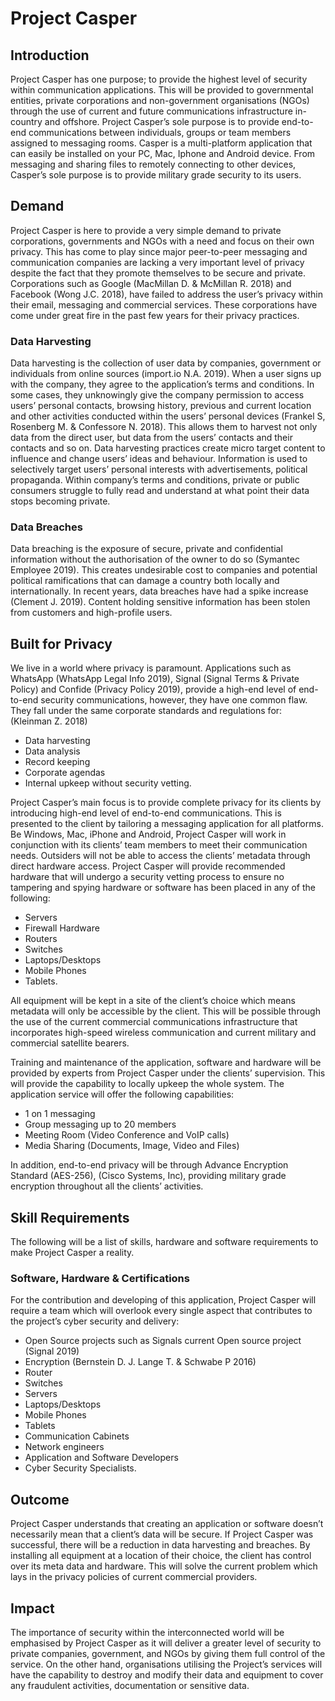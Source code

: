 # Project Casper

## Introduction
Project Casper has one purpose; to provide the highest level of security within
communication applications. This will be provided to governmental entities,
private corporations and non-government organisations (NGOs) through the use of
current and future communications infrastructure in-country and offshore.
Project Casper’s sole purpose is to provide end-to-end communications between
individuals, groups or team members assigned to messaging rooms. Casper is a
multi-platform application that can easily be installed on your PC, Mac,
Iphone and Android device. From messaging and sharing files to remotely
connecting to other devices, Casper’s sole purpose is to provide military
grade security to its users.

## Demand
Project Casper is here to provide a very simple demand to private corporations,
governments and NGOs with a need and focus on their own privacy. This has come
to play since major peer-to-peer messaging and communication companies are
lacking a very important level of privacy despite the fact that they promote
themselves to be secure and private. Corporations such as Google
(MacMillan D. & McMillan R. 2018) and Facebook (Wong J.C. 2018), have failed to
address the user’s privacy within their email, messaging and commercial
services. These corporations have come under great fire in the past few years
for their privacy practices.

### Data Harvesting
Data harvesting is the collection of user data by companies, government or
individuals from online sources (import.io N.A. 2019). When a user signs up
with the company, they agree to the application’s terms and conditions. In some
cases, they unknowingly give the company permission to access users’ personal
contacts, browsing history, previous and current location and other activities
conducted within the users’ personal devices
(Frankel S, Rosenberg M. & Confessore N. 2018).
This allows them to harvest not only data from the direct user, but data from
the users’ contacts and their contacts and so on. Data harvesting practices
create micro target content to influence and change users’ ideas and behaviour.
Information is used to selectively target users’ personal interests with
advertisements, political propaganda. Within company’s terms and conditions,
private or public consumers struggle to fully read and understand at what point
their data stops becoming private.

### Data Breaches
Data breaching is the exposure of secure, private and confidential information
without the authorisation of the owner to do so (Symantec Employee 2019).
This creates undesirable cost to companies and potential political
ramifications that can damage a country both locally and internationally.
In recent years, data breaches have had a spike increase (Clement J. 2019).
Content holding sensitive information has been stolen from customers and
high-profile users.

## Built for Privacy
We live in a world where privacy is paramount. Applications such as WhatsApp
(WhatsApp Legal Info 2019), Signal (Signal Terms & Private Policy) and Confide
(Privacy Policy 2019), provide a high-end level of end-to-end security
communications, however, they have one common flaw.
They fall under the same corporate standards and regulations for: (Kleinman Z. 2018)
-	Data harvesting
-	Data analysis
-	Record keeping
-	Corporate agendas
-	Internal upkeep without security vetting.

Project Casper’s main focus is to provide complete privacy for its clients by
introducing high-end level of end-to-end communications. This is presented to
the client by tailoring a messaging application for all platforms. Be Windows,
Mac, iPhone and Android, Project Casper will work in conjunction with its
clients’ team members to meet their communication needs. Outsiders will not be
able to access the clients’ metadata through direct hardware access. Project
Casper will provide recommended hardware that will undergo a security vetting
process to ensure no tampering and spying hardware or software has been placed
in any of the following:
-	Servers
-	Firewall Hardware
-	Routers
-	Switches
-	Laptops/Desktops
-	Mobile Phones
-	Tablets.

All equipment will be kept in a site of the client’s choice which means metadata
will only be accessible by the client. This will be possible through the use of
the current commercial communications infrastructure that incorporates
high-speed wireless communication and current military and commercial
satellite bearers.

Training and maintenance of the application, software and hardware will be
provided by experts from Project Casper under the clients’ supervision. This
will provide the capability to locally upkeep the whole system.
The application service will offer the following capabilities:
-	1 on 1 messaging
-	Group messaging up to 20 members
-	Meeting Room (Video Conference and VoIP calls)
-	Media Sharing (Documents, Image, Video and Files)

In addition, end-to-end privacy will be through Advance Encryption Standard
(AES-256), (Cisco Systems, Inc), providing military grade encryption throughout
all the clients’ activities.

## Skill Requirements
The following will be a list of skills, hardware and software requirements to
make Project Casper a reality.

### Software, Hardware & Certifications
For the contribution and developing of this application, Project Casper will
require a team which will overlook every single aspect that contributes to the
project’s cyber security and delivery:
-	Open Source projects such as Signals current Open source project (Signal 2019)
-	Encryption (Bernstein D. J. Lange T. & Schwabe P 2016)
-	Router
-	Switches
-	Servers
-	Laptops/Desktops
-	Mobile Phones
-	Tablets
-	Communication Cabinets
-	Network engineers
-	Application and Software Developers
-	Cyber Security Specialists.

## Outcome
Project Casper understands that creating an application or software doesn’t
necessarily mean that a client’s data will be secure. If Project Casper was
successful, there will be a reduction in data harvesting and breaches. By
installing all equipment at a location of their choice, the client has control
over its meta data and hardware. This will solve the current problem which lays
in the privacy policies of current commercial providers.

## Impact
The importance of security within the interconnected world will be emphasised
by Project Casper as it will deliver a greater level of security to private
companies, government, and NGOs by giving them full control of the service.
On the other hand, organisations utilising the Project’s services will have the
capability to destroy and modify their data and equipment to cover any
fraudulent activities, documentation or sensitive data.
